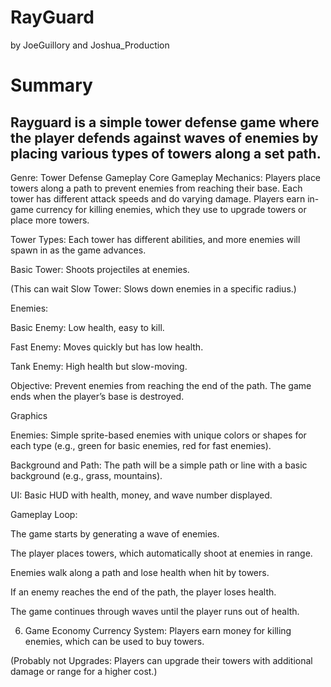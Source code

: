 # RayGuard
by JoeGuillory and Joshua_Production

# Summary
## Rayguard is a simple tower defense game where the player defends against waves of enemies by placing various types of towers along a set path. 

Genre: Tower Defense
Gameplay
Core Gameplay Mechanics:
Players place towers along a path to prevent enemies from reaching their base.
Each tower has different attack speeds and do varying damage.
Players earn in-game currency for killing enemies, which they use to upgrade towers or place more towers.

Tower Types:
Each tower has different abilities, and more enemies will spawn in as the game advances.

Basic Tower: Shoots projectiles at enemies.


(This can wait
Slow Tower: Slows down enemies in a specific radius.)




Enemies:

Basic Enemy: Low health, easy to kill.

Fast Enemy: Moves quickly but has low health.

Tank Enemy: High health but slow-moving.


Objective:
 Prevent enemies from reaching the end of the path. The game ends when the player’s base is destroyed.

Graphics

Enemies: Simple sprite-based enemies with unique colors or shapes for each type (e.g., green for basic enemies, red for fast enemies).

Background and Path: The path will be a simple path or line with a basic background (e.g., grass, mountains).

UI: Basic HUD with health, money, and wave number displayed.




Gameplay Loop:

The game starts by generating a wave of enemies.

The player places towers, which automatically shoot at enemies in range.

Enemies walk along a path and lose health when hit by towers.

If an enemy reaches the end of the path, the player loses health.

The game continues through waves until the player runs out of health.

6. Game Economy
Currency System:
Players earn money for killing enemies, which can be used to buy towers.




(Probably not 
Upgrades: Players can upgrade their towers with additional damage or range for a higher cost.)
